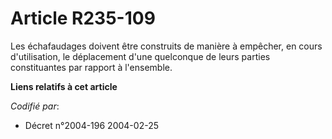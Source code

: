 # Article R235-109

Les échafaudages doivent être construits de manière à empêcher, en cours d'utilisation, le déplacement d'une quelconque de
leurs parties constituantes par rapport à l'ensemble.

**Liens relatifs à cet article**

_Codifié par_:

  - Décret n°2004-196 2004-02-25

